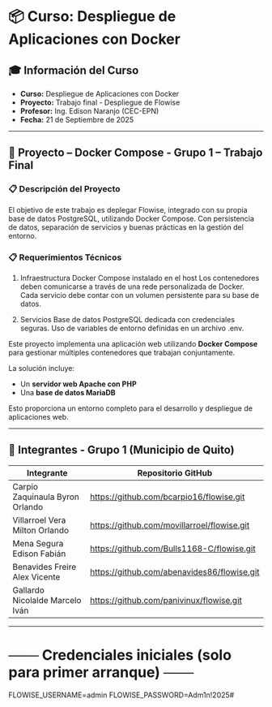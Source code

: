 # 📦 Curso: Despliegue de Aplicaciones con Docker  

## 🎓 Información del Curso  
- **Curso:** Despliegue de Aplicaciones con Docker  
- **Proyecto:** Trabajo final - Despliegue de Flowise  
- **Profesor:** Ing. Edison Naranjo (CEC-EPN)  
- **Fecha:** 21 de Septiembre de 2025  

---

## 📑 Proyecto – Docker Compose - Grupo 1 – Trabajo Final

### 📋 Descripción del Proyecto  
El objetivo de este trabajo es deplegar Flowise, integrado con su propia base de datos PostgreSQL, utilizando Docker Compose. Con persistencia de datos, separación de servicios y buenas prácticas en la gestión del entorno.

### 📋 Requerimientos Técnicos
1. Infraestructura
   Docker Compose instalado en el host
   Los contenedores deben comunicarse a través de una rede personalizada de Docker.
   Cada servicio debe contar con un volumen persistente para su base de datos.

2. Servicios
   Base de datos PostgreSQL dedicada con credenciales seguras.
   Uso de variables de entorno definidas en un archivo .env.
   

Este proyecto implementa una aplicación web utilizando **Docker Compose** para gestionar múltiples contenedores que trabajan conjuntamente.  

La solución incluye:  
- Un **servidor web Apache con PHP**  
- Una **base de datos MariaDB**  

Esto proporciona un entorno completo para el desarrollo y despliegue de aplicaciones web.  

---

## 👥 Integrantes - Grupo 1 (Municipio de Quito)  

| Integrante | Repositorio GitHub |
|------------|--------------------|
| Carpio Zaquinaula Byron Orlando | https://github.com/bcarpio16/flowise.git |
| Villarroel Vera Milton Orlando | https://github.com/movillarroel/flowise.git |
| Mena Segura Edison Fabián | https://github.com/Bulls1168-C/flowise.git |
| Benavides Freire Alex Vicente | https://github.com/abenavides86/flowise.git |
| Gallardo Nicolalde Marcelo Iván | https://github.com/panivinux/flowise.git |

---
# ─── Credenciales iniciales (solo para primer arranque) ───
FLOWISE_USERNAME=admin
FLOWISE_PASSWORD=Adm1n!2025#
